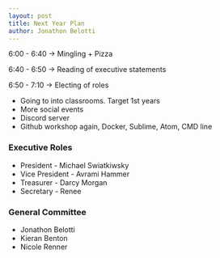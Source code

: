 ```yaml
---
layout: post
title: Next Year Plan
author: Jonathon Belotti
---
```


6:00 - 6:40 -> Mingling + Pizza

6:40 - 6:50 -> Reading of executive statements

6:50 - 7:10 -> Electing of roles


* Going to into classrooms. Target 1st years
* More social events
* Discord server
* Github workshop again, Docker, Sublime, Atom, CMD line

### Executive Roles

* President - Michael Swiatkiwsky
* Vice President - Avrami Hammer
* Treasurer - Darcy Morgan
* Secretary - Renee

### General Committee

* Jonathon Belotti
* Kieran Benton
* Nicole Renner
